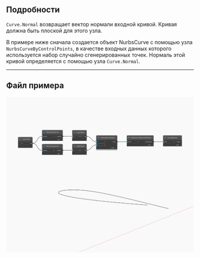 ## Подробности
`Curve.Normal` возвращает вектор нормали входной кривой. Кривая должна быть плоской для этого узла.

В примере ниже сначала создается объект NurbsCurve с помощью узла `NurbsCurveByControlPoints`, в качестве входных данных которого используется набор случайно сгенерированных точек. Нормаль этой кривой определяется с помощью узла `Curve.Normal`.

___
## Файл примера

![Normal](./Autodesk.DesignScript.Geometry.Curve.Normal_img.jpg)

